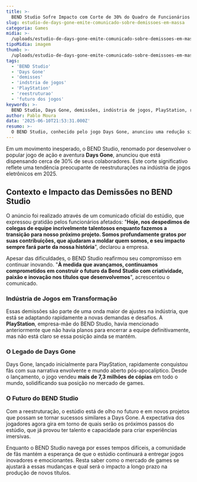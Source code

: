 ```yaml
---
title: >-
  BEND Studio Sofre Impacto com Corte de 30% do Quadro de Funcionários
slug: estudio-de-days-gone-emite-comunicado-sobre-demissoes-em-massa
categoria: Games
midia: >-
  /uploads/estudio-de-days-gone-emite-comunicado-sobre-demissoes-em-massa-thumb.png
tipoMidia: imagem
thumb: >-
  /uploads/estudio-de-days-gone-emite-comunicado-sobre-demissoes-em-massa-thumb.png
tags:
  - 'BEND Studio'
  - 'Days Gone'
  - 'demisses'
  - 'indstria de jogos'
  - 'PlayStation'
  - 'reestruturao'
  - 'futuro dos jogos'
keywords: >-
  BEND Studio, Days Gone, demissões, indústria de jogos, PlayStation, reestruturação, futuro dos jogos
author: Pablo Moura
data: '2025-06-10T21:53:31.000Z'
resumo: >-
  O BEND Studio, conhecido pelo jogo Days Gone, anunciou uma redução significativa em sua equipe, cortando 30% dos funcionários. O estúdio busca se reestruturar para futuros projetos enquanto enfrenta desafios no mercado de games.
---
```


Em um movimento inesperado, o BEND Studio, renomado por desenvolver o popular jogo de ação e aventura **Days Gone**, anunciou que está dispensando cerca de 30% de seus colaboradores. Este corte significativo reflete uma tendência preocupante de reestruturações na indústria de jogos eletrônicos em 2025. 

## Contexto e Impacto das Demissões no BEND Studio

O anúncio foi realizado através de um comunicado oficial do estúdio, que expressou gratidão pelos funcionários afetados: "**Hoje, nos despedimos de colegas de equipe incrivelmente talentosos enquanto fazemos a transição para nosso próximo projeto. Somos profundamente gratos por suas contribuições, que ajudaram a moldar quem somos, e seu impacto sempre fará parte da nossa história**", declarou a empresa.

Apesar das dificuldades, o BEND Studio reafirmou seu compromisso em continuar inovando. "**À medida que avançamos, continuamos comprometidos em construir o futuro da Bend Studio com criatividade, paixão e inovação nos títulos que desenvolvemos**", acrescentou o comunicado.

### Indústria de Jogos em Transformação

Essas demissões são parte de uma onda maior de ajustes na indústria, que está se adaptando rapidamente a novas demandas e desafios. A **PlayStation**, empresa-mãe do BEND Studio, havia mencionado anteriormente que não havia planos para encerrar a equipe definitivamente, mas não está claro se essa posição ainda se mantém.

### O Legado de Days Gone

Days Gone, lançado inicialmente para PlayStation, rapidamente conquistou fãs com sua narrativa envolvente e mundo aberto pós-apocalíptico. Desde o lançamento, o jogo vendeu **mais de 7,3 milhões de cópias** em todo o mundo, solidificando sua posição no mercado de games.

### O Futuro do BEND Studio

Com a reestruturação, o estúdio está de olho no futuro e em novos projetos que possam se tornar sucessos similares a Days Gone. A expectativa dos jogadores agora gira em torno de quais serão os próximos passos do estúdio, que já provou ter talento e capacidade para criar experiências imersivas.

Enquanto o BEND Studio navega por esses tempos difíceis, a comunidade de fãs mantém a esperança de que o estúdio continuará a entregar jogos inovadores e emocionantes. Resta saber como o mercado de games se ajustará a essas mudanças e qual será o impacto a longo prazo na produção de novos títulos.